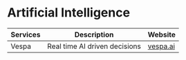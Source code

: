 # Artificial Intelligence

| Services   | Description                                       | Website                                  |
| ---------- | ------------------------------------------------- | ---------------------------------------- |
| Vespa      | Real time AI driven decisions                     | [vespa.ai](https://vespa.ai)             |